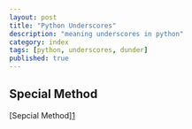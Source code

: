```yaml
---
layout: post                                                                       
title: "Python Underscores"                                                     
description: "meaning underscores in python"
category: index                                                                    
tags: [python, underscores, dunder]                                             
published: true                                                                    
---                                                                                
```

                                                                                
## Special Method                                                               
[Sepcial Method][1](https://dbader.org/blog/meaning-of-underscores-in-python#.WSfGjd2DzoE.twitter "언더스코어")
                                                                                   

